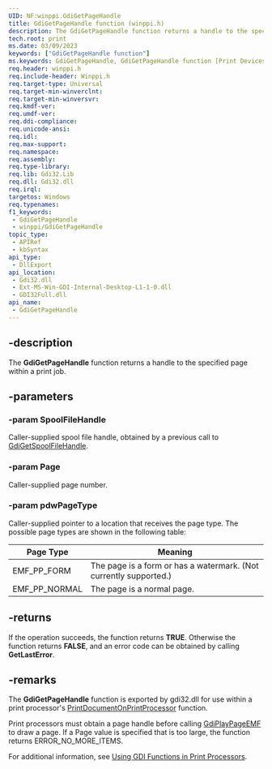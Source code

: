 ```yaml
---
UID: NF:winppi.GdiGetPageHandle
title: GdiGetPageHandle function (winppi.h)
description: The GdiGetPageHandle function returns a handle to the specified page within a print job.
tech.root: print
ms.date: 03/09/2023
keywords: ["GdiGetPageHandle function"]
ms.keywords: GdiGetPageHandle, GdiGetPageHandle function [Print Devices], gdifnc_3a8cdbd2-c73f-4b24-b984-9237b20327e1.xml, print.gdigetpagehandle, winppi/GdiGetPageHandle
req.header: winppi.h
req.include-header: Winppi.h
req.target-type: Universal
req.target-min-winverclnt: 
req.target-min-winversvr: 
req.kmdf-ver: 
req.umdf-ver: 
req.ddi-compliance: 
req.unicode-ansi: 
req.idl: 
req.max-support: 
req.namespace: 
req.assembly: 
req.type-library: 
req.lib: Gdi32.Lib
req.dll: Gdi32.dll
req.irql: 
targetos: Windows
req.typenames: 
f1_keywords:
 - GdiGetPageHandle
 - winppi/GdiGetPageHandle
topic_type:
 - APIRef
 - kbSyntax
api_type:
 - DllExport
api_location:
 - Gdi32.dll
 - Ext-MS-Win-GDI-Internal-Desktop-L1-1-0.dll
 - GDI32Full.dll
api_name:
 - GdiGetPageHandle
---
```


## -description

The **GdiGetPageHandle** function returns a handle to the specified page within a print job.

## -parameters

### -param SpoolFileHandle

Caller-supplied spool file handle, obtained by a previous call to [GdiGetSpoolFileHandle](/windows-hardware/drivers/ddi/winppi/nf-winppi-gdigetspoolfilehandle).

### -param Page

Caller-supplied page number.

### -param pdwPageType

Caller-supplied pointer to a location that receives the page type. The possible page types are shown in the following table:

| Page Type | Meaning |
|---|---|
| EMF_PP_FORM | The page is a form or has a watermark. (Not currently supported.) |
| EMF_PP_NORMAL | The page is a normal page. |

## -returns

If the operation succeeds, the function returns **TRUE**. Otherwise the function returns **FALSE**, and an error code can be obtained by calling **GetLastError**.

## -remarks

The **GdiGetPageHandle** function is exported by gdi32.dll for use within a print processor's [PrintDocumentOnPrintProcessor](/windows-hardware/drivers/ddi/winsplp/nf-winsplp-printdocumentonprintprocessor) function.

Print processors must obtain a page handle before calling [GdiPlayPageEMF](/windows-hardware/drivers/ddi/winppi/nf-winppi-gdiplaypageemf) to draw a page. If a Page value is specified that is too large, the function returns ERROR_NO_MORE_ITEMS.

For additional information, see [Using GDI Functions in Print Processors](/windows-hardware/drivers/print/using-gdi-functions-in-print-processors).
